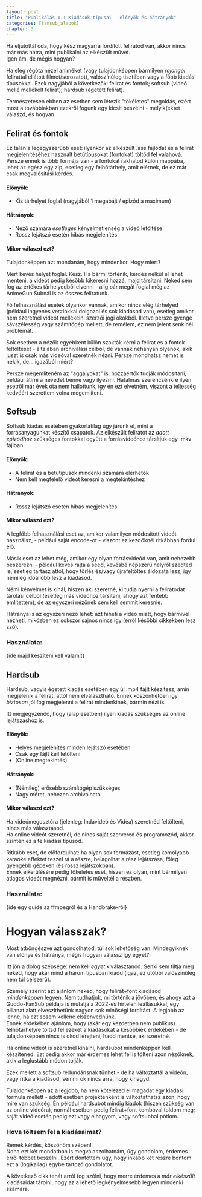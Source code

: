 ```yaml
---
layout: post
title: "Publikálás 1.: Kiadások típusai - előnyök és hátrányok"
categories: [fansub_alapok]
chapter: 3
---
```


Ha eljutottál oda, hogy kész magyarra fordított feliratod van, akkor nincs már más hátra, mint publikálni az elkészült művet.  
Igen ám, de mégis hogyan?

Ha elég régóta nézel animéket (vagy tulajdonképpen bármilyen *rajongói* felirattal ellátott filmet/sorozatot), valószínűleg tisztában vagy a főbb kiadási típusokkal.
Ezek nagyjából a következők: felirat és fontok; softsub (videó mellé mellékelt felirat); hardsub (égetett felirat).

Természetesen ebben az esetben sem létezik "tökéletes" megoldás, ezért most a továbbiakban ezekről fogunk egy kicsit beszélni - melyik(ek)et válaszd, és hogyan.


## Felirat és fontok
Ez talán a legegyszerűbb eset: ilyenkor az elkészült .ass fájlodat és a felirat megjelenítéséhez használt betűtípusokat (fontokat) töltöd fel valahová.  
Persze ennek is több formája van - a fontokat rakhatod külön mappába, lehet az egész egy zip, esetleg egy felhőtárhely, amit elérnek, de ez már csak megvalósítási kérdés.

#### Előnyök:
- Kis tárhelyet foglal (nagyjából 1 megabájt / epizód a maximum)

#### Hátrányok:
- Néző számára *esetleges* kényelmetlenség a videó letöltése
- Rossz lejátszó esetén hibás megjelenítés

#### Mikor válaszd ezt?
Tulajdonképpen azt mondanám, hogy mindenkor. Hogy miért?

Mert kevés helyet foglal. Kész. Ha bármi történik, kérdés nélkül el lehet menteni, a videót pedig később kikeresni hozzá, majd társítani. Neked sem fog az értékes tárhelyedből elvenni - alig pár megát foglal még az AnimeGun Subnál is az összes feliratunk.

Fő felhasználási esetek olyankor vannak, amikor nincs elég tárhelyed (például ingyenes verziókkal dolgozol és sok kiadásod van), esetleg amikor nem szeretnél videót mellékelni szerzői jogi okokból.
Illetve persze gyenge sávszélesség vagy számítógép mellett, de remélem, ez nem jelent senkinél problémát.

Sok esetben a nézők egyébként külön szokták kérni a felirat és a fontok feltöltését - általában archiválási célból, de vannak néhányan olyanok, akik juszt is csak más videóval szeretnék nézni.
Persze mondhatsz nemet is nekik, de... igazából miért?

Persze megemlíteném az "aggályokat" is: hozzáértők tudják módosítani, például átírni a nevedet benne vagy ilyesmi.
Hatalmas szerencsénkre ilyen esetről már évek óta nem hallottunk, így én ezt elvetném, viszont a teljesség kedvéért szerettem volna megemlíteni.


## Softsub
Softsub kiadás esetében gyakorlatilag úgy járunk el, mint a forrásanyagunkat készítő csapatok. Az elkészült feliratot az *adott epizódhoz* szükséges fontokkal együtt a forrásvideóhoz társítjuk egy .mkv fájlban.

#### Előnyök:
- A felirat és a betűtípusok mindenki számára elérhetők
- Nem kell megfelelő videót keresni a megtekintéshez

#### Hátrányok:
- Rossz lejátszó esetén hibás megjelenítés

#### Mikor válaszd ezt?
A legfőbb felhasználási eset az, amikor valamilyen módosított videót használsz, - például saját encode-ot - viszont ez kezdőknél ritkábban fordul elő.

Másik eset az lehet még, amikor egy olyan forrásvideód van, amit nehezebb beszerezni - például kevés rajta a seed, kevésbé népszerű helyről szedted le,
esetleg tartasz attól, hogy törlés és/vagy újrafeltöltés áldozata lesz, így némileg időállóbb lesz a kiadásod.

Némi kényelmet is kínál, hiszen aki szeretné, ki tudja nyerni a feliratodat tárolási célból (esetleg más videóhoz társítani, ahogy azt fentebb említettem), de az egyszeri nézőnek sem kell semmit keresnie.

Hátránya is az egyszeri néző lehet: azt hiheti a videó miatt, hogy bármivel nézheti, miközben ez sokszor sajnos nincs így (erről későbbi cikkekben lesz szó).

### Használata:
{ide majd készíteni kell valamit}


## Hardsub
Hardsub, vagyis égetett kiadás esetében egy új .mp4 fájlt készítesz, amin megjelenik a felirat, attól nem elválasztható. Ennek köszönhetően így *biztosan* jól fog megjelenni a felirat mindenkinek, bármin nézi is.

Itt megjegyzendő, hogy (alap esetben) ilyen kiadás szükséges az online lejátszáshoz is.

#### Előnyök:
- Helyes megjelenítés minden lejátszó esetében
- Csak egy fájlt kell letölteni
- (Online megtekintés)

#### Hátrányok:
- (Némileg) erősebb számítógép szükséges
- Nagy méret, nehezen archiválható

#### Mikor válaszd ezt?
Ha videómegosztóra (jelenleg: Indavideó és Videa) szeretnéd feltölteni, nincs más választásod.  
Ha online videót szeretnél, de nincs saját szervered és programozód, akkor szintén ez a te kiadási típusod.

Ritkább eset, de előfordulhat: ha olyan sok formázást, esetleg komolyabb karaoke effektet teszel rá a részre, belagolhat a rész lejátszása, főleg gyengébb gépeken (és rossz lejátszókban).  
Ennek elkerülésére pedig tökéletes eset, hiszen ez olyan, mint bármilyen átlagos videót megnézni, bármit is műveltél a részben.

### Használata:
{ide egy guide az ffmpegről és a Handbrake-ről}


# Hogyan válasszak?
Most átböngészve azt gondolhatod, túl sok lehetőség van. Mindegyiknek van előnye és hátránya, mégis hogyan válassz így egyet?!

Itt jön a dolog szépsége: nem kell *egyet* kiválasztanod. Senki sem tiltja meg neked, hogy akár mind a három típusban kiadd (igaz, ez utóbbi valószínűleg nem túl célszerű).

Személy szerint azt ajánlom neked, hogy felirat+font kiadásod *mindenképpen* legyen. Nem tudhatjuk, mi történik a jövőben, és ahogy azt a Guddo-FanSub példája is mutatja a 2022-es hirtelen leállásukkal,
egy pillanat alatt elveszíthetünk nagyon sok minőségi fordítást. A legjobb az lenne, ha ezt sosem kellene elszenvednünk.  
Ennek érdekében ajánlom, hogy (akár egy kezdetben nem publikus) felhőtárhelyre töltsd fel ezeket a kiadásokat a későbbiek érdekében - de tulajdonképpen nincs is okod lerejteni, hadd mentse, aki szeretné.

Ha online videót is szeretnél kínálni, hardsubot mindenképpen kell készítened. Ezt pedig akkor már érdemes lehet fel is tölteni azon nézőknek, akik a leglustább módon tolják.

Ezek mellett a softsub redundánsnak tűnhet - de ha változtattál a videón, vagy ritka a kiadásod, semmi ok nincs arra, hogy kihagyd.

Tulajdonképpen az a legjobb, ha nem kötelezed el magadat egy kiadási formula mellett - adott esetben projektenként is változtathatsz azon, hogy mire van szükség.
Én például hardsubot mindig kiadok (hiszen szükség van az online videóra), normál esetben pedig felirat+font kombóval toldom meg; saját videó esetén pedig ezt vagy elhagyom, vagy softsubbal pótlom.

### Hova töltsem fel a kiadásaimat?
Remek kérdés, köszönöm szépen!  
Noha ezt két mondatban is megválaszolhatnám, úgy gondolom, érdemes erről többet beszélni. Ezért döntöttem úgy, hogy inkább két részre bontom ezt a (logikailag) egybe tartozó gondolatot.

A következő cikk tehát arról fog szólni, hogy merre érdemes a *már elkészült* kiadásaidat tárolni, hogy az a lehető legkényelmesebb legyen mindenki számára.